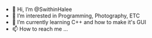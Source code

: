 - 👋 Hi, I’m @SwithinHalee
- 👀 I’m interested in Programming, Photography, ETC
- 🌱 I’m currently learning C++ and how to make it's GUI
- 📫 How to reach me ...
